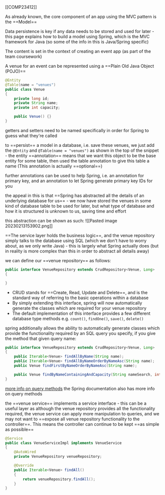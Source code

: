 [[COMP23412]]

As already known, the core component of an app using the MVC pattern is the ==Model==

Data persistence is key if any data needs to be stored and used for later - this page explains how to build a model using Spring, which is the MVC framework for Java (so some of the info in this is Java/Spring specific)

The content is set in the context of creating an event app (as part of the team coursework)

A venue for an event can be represented using a ==Plain Old Java Object (POJO)==

```Java
@Entity
@Table(name = "venues")
public class Venue 
{
	private long id;
	private String name;
	private int capacity;

	public Venue() {}
}
```

getters and setters need to be named specifically in order for Spring to guess what they're called

to ==persist== a model in a database, i.e. save these venues, we just add the `@Entity` and `@Table(name = "venues")` as shown in the top of the snippet - the entity ==annotation== means that we want this object to be the base entity for some table, then used the table annotation to give this table a name (This annotation is actually ==optional==)

further annotations can be used to help Spring, i.e. an annotation for primary key, and an annotation to let Spring generate primary key IDs for you

the appeal in this is that ==Spring has abstracted all the details of an underlying database for us== - we now have stored the venues in some kind of database table to be used for later, but what type of database and how it is structured is unknown to us, saving time and effort

this abstraction can be shown as such:
![[Pasted image 20230213153902.png]]

==The service layer holds the business logic==, and the venue repository simply talks to the database using SQL (which we don't have to worry about, as we only write Java) - this is largely what Spring actually does (but in reality is more complex than this in order to abstract all details away)

we can define our ==venue repository== as follows:
```Java
public interface VenueRepository extends CrudRepository<Venue, Long> 
{

}
```

- CRUD stands for ==Create, Read, Update and Delete==, and is the standard way of referring to the basic operations within a database
- By simply extending this interface, spring will now automatically generate the classes which are required for your venue repository
- The default implementation of this interface provides a few different database type methods e.g. `count()`, `findOne()`, `save()`, `delete()`

spring additionally allows the ability to automatically generate classes which provide the functionality required by an SQL query you specify, if you give the method that given query name:
```Java
public interface VenueRepository extends CrudRepository<Venue, Long> 
{
	public Iterable<Venue> findAllByName(String name);
	public Iterable<Venue> findAllByNameOrderByNameAsc(String name);
	public Venue findFirstByNameOrderByNameAsc(String name);

	public Venue findByNameContainingAndCapacity(String nameSearch, int capacity);
}
```

[more info on query methods](https://www.amitph.com/spring-data-jpa-query-methods/#using_spring_data_jpa_query_methods)
the Spring documentation also has more info on query methods

the ==venue service== implements a service interface - this can be a useful layer as although the venue repository provides all the functionality required, the venue service can apply more manipulation to queries, and we may not want to ==expose all venue repository functionality to the controller==. This means the controller can continue to be kept ==as simple as possible==

```Java
@Service
public class VenueServiceImpl implements VenueService
{
	@AutoWired
	private VenueRepository venueRepository;

	@Override
	public Iterable<Venue> findAll()
	{
		return venueRepository.findAll();
	}
}
```